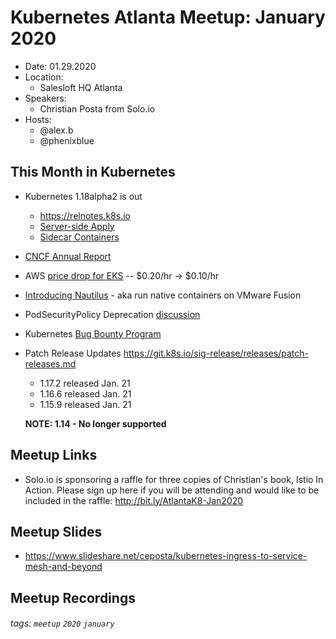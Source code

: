 # Kubernetes Atlanta Meetup: January 2020

- Date: 01.29.2020
- Location:
    - Salesloft HQ Atlanta
- Speakers:
    - Christian Posta from Solo.io
- Hosts: 
    - @alex.b
    - @phenixblue

## This Month in Kubernetes

- Kubernetes 1.18alpha2 is out
    - https://relnotes.k8s.io
    - [Server-side Apply](https://github.com/kubernetes/enhancements/issues/555)
    - [Sidecar Containers](https://github.com/kubernetes/enhancements/issues/753)
- [CNCF Annual Report](https://www.cncf.io/cncf-annual-report-2019/)
- AWS [price drop for EKS](https://aws.amazon.com/blogs/aws/eks-price-reduction/) -- $0.20/hr -> $0.10/hr
- [Introducing Nautilus](https://blogs.vmware.com/teamfusion/2020/01/fusion-tp20h1-introducing-nautilus.html) - aka run native containers on VMware Fusion
- PodSecurityPolicy Deprecation [discussion](https://github.com/kubernetes/enhancements/issues/5)
- Kubernetes [Bug Bounty Program](https://kubernetes.io/blog/2020/01/14/kubernetes-bug-bounty-announcement/)
- Patch Release Updates https://git.k8s.io/sig-release/releases/patch-releases.md
    - 1.17.2 released Jan. 21
    - 1.16.6 released Jan. 21
    - 1.15.9 released Jan. 21

    **NOTE: 1.14 - No longer supported**

## Meetup Links

- Solo.io is sponsoring a raffle for three copies of Christian's book, Istio In Action. Please sign up here if you will be attending and would like to be included in the raffle: http://bit.ly/AtlantaK8-Jan2020

## Meetup Slides

- https://www.slideshare.net/ceposta/kubernetes-ingress-to-service-mesh-and-beyond

## Meetup Recordings

###### tags: `meetup` `2020` `january`